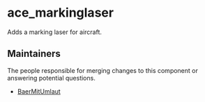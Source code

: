 ace_markinglaser
===================

Adds a marking laser for aircraft.


## Maintainers

The people responsible for merging changes to this component or answering potential questions.

- [BaerMitUmlaut](https://github.com/BaerMitUmlaut)

